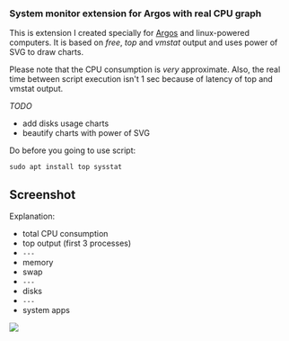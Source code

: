 <h3>System monitor extension for Argos with real CPU graph</h3>

This is extension I created specially for [Argos](https://github.com/p-e-w/argos) and linux-powered computers.
It is based on *free*, *top* and *vmstat* output and uses power of SVG to draw charts.

Please note that the CPU consumption is *very* approximate. Also, the real time between script execution isn't 1 sec because of latency of top and vmstat output.

*TODO*

* add disks usage charts
* beautify charts with power of SVG

Do before you going to use script:

```sudo apt install top sysstat```

<h2>Screenshot</h2>

Explanation:
* total CPU consumption
* top output (first 3 processes)
* ```---```
* memory 
* swap
* ```---```
* disks
* ```---```
* system apps

<img src="http://i.imgur.com/SSftwy4.png">

